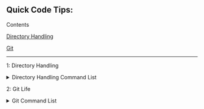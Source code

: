 
## Quick Code Tips:
Contents

[Directory Handling](#dir_han)

[Git](#git)

----

<a name="dir_han">1</a>: Directory Handling
<Details>
<summary> Directory Handling Command List </summary>

<Details>
<summary>Contents</summary>

1. [To change to a directory](#dir_han_1)

2. [To change into a nested directory](#dir_han_2)

3. [To go to the root system folder](#dir_han_3)

4. [To see what directories you have](#dir_han_4)

5. [To see your current Directory](#dir_han_5)

6. [To create a Directory](#dir_han_6)

7. [To create a File](#dir_han_7)

8. [To move a file to a Directory](#dir_han_8)

9. [To copy file](#dir_han_9)

10. [(Cut: a)To cut and delete file (Renames to target)](#dir_han_10)

11. [(Cut: b) To cut file and delete file (Renames to target)](#dir_han_11)

</Details>

<a name="dir_han__1">1.</a> In order to change to that directory:

```zsh
    cd ./directory_name/
```

<a name="dir_han__2">2.</a> In order to change into a nested directory:

```zsh
    cd ./directory1_name/directory1_name
```

<a name="dir_han__3">3.</a> In order to go to the root System folder:

```zsh
    cd ~
```

<a name="dir_han__4">4.</a> In order to see what directories you have:

```zsh
    ls
```

<a name="dir_han__5">5.</a> In order to see your current Directory:

```zsh
    pwd
```

<a name="dir_han__6">6.</a> In order to create a Directory:

```zsh
    mkdir Folder_Name
```

<a name="dir_han__7">7.</a> In order to create a File:

```zsh
    touch file_name.fileType
```

<a name="dir_han__8">8.</a> In order to move a file to a Directory:

```zsh
    mv file_name Directory_Name

    (If a !!folder!! doesn't exist, file is recreated with Directory_Name value!!)
```

<a name="dir_han__9">9.</a> In order to copy file:

```zsh
    cp file_to_copy target_file

    (If a file doesn't exist one is created)
```

<a name="dir_han__10">10.</a> (Cut: a) In order to rename and delete file (Renames to target):

```zsh
    cp file_to_cut target_file && rm file_to_cut

    (If a file doesn't exist one is created)
```

<a name="dir_han__11">11.</a> (Cut: b) In order to cut file and delete file (Renames to target):

```zsh
    mv file_to_copy target

    (If a !!folder!! doesn't exist a file is created)
```

</Details>

<a name="git">2</a>: Git Life
<Details>
<summary> Git Command List </summary>

<Details>
<summary>Contents</summary>

1.[To create a repository](#git_1)

2.[To use an empty repository](#git_2)

3.[To use an existing repository on local machine](#git_3)

4.[To update local copy with new commits and data from Repository](#git_4)

5.[To update local copy with new commits](#git_5)

6.[To push current local copy to Repository](#git_6)

7.[How to create a branch and How to switch a branch](#git_7)

8.[To merge branches](#git_8)

9.[To delete a remote branch and a local branch](#git_9)

</Details>

<a name="git_o">1.</a> To create a repository

    1. Go to https://github.com/new

    2. Type in repository name, and a description

    3. Ignore gitignore

    4. Ignore License (or use MIT)

    5. Hit "Create Repository"

----

<a name="git_2">2.</a> To use an empty repository

*If you have not created a folder, create one.*

1. In your terminal cd into the folder you're using and type:

```zsh
         git init
```

2. Add the repository to the .git:

```zsh
        git remote add origin git@github.com:admin/git_link.git
```

----

<a name="git_3">3.</a> To use an existing repository on local machine

1. Go to repository link and click -- **Fork** --

2. Clone repository to machine in Current Folder

```zsh
    git clone git@github.com:admin/git_link.git
```

----

<a name="git_4">4.</a> To update local copy with new commits and data from Repository

```zsh
    git pull git@github.com:admin/git_link.git
```

----

<a name="git_5">5.</a> To update local copy with new commits

```zsh
    git fetch git@github.com:admin/git_link.git
```

----

<a name="git_6">6.</a> To push current local copy to Repository

Stage All Files (Including new files)

1. Add all files ( **.** is a wildcard)

```zsh
    git add .
```

2. Commit files (Quotes can contain anything)

```zsh
         git commit -m "Test Commit"
```

OR Stage All Files (Not including new files)

1. Automattically stage files that have been modified

```zsh
         git commit -a -m "Test Commit"
```

Push files

1. Push files to repositiory

```zsh
        git push -u origin branch_name
```

----

<a name="git_7">7.</a> How to create a branch and How to switch a branch

1. Create a Branch

        ``` git branch branch_name ```

2. Switch to a Branch

        ``` git checkout branch_name ```

----

<a name="git_8">8.</a> To merge branches

1. Check what branch you're on

2. Switch to the branch you want to merge into.

```
        If you want to take branch_B and merge it into branch_A:

        You need to:
        git checkout branch_A
```

3. Merge branches

```zsh
        git merge branch_B
```

----

<a name="git_9">9.</a> To delete a remote branch and a local branch

Remote Branch

``` zsh
    git branch -d branch_name
 ```

Local branch

```zsh
    git branch -D branch_name
```

</Details>

<!-- <a name="myfootnote1">1</a>: Ruby Enumerators
<Details>
<summary> Directory Handling List </summary>
</Details> -->
